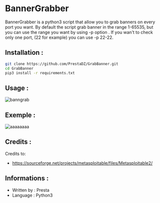 # BannerGrabber

BannerGrabber is a python3 script that allow you to grab banners on every port you want. By default the script grab banner in the range 1-65535, but you can use the range you want by using -p option . 
If you wan't to check only one port, (22 for example) you can use -p 22-22.

## Installation :
```bash
git clone https://github.com/PrestaDZ/GrabBanner.git
cd GrabBanner
pip3 install -r requirements.txt
```

## Usage :

![banngrab](https://user-images.githubusercontent.com/95232318/164916154-7f00139d-486d-4dc4-ae1f-55bfa15b9fbc.png)


## Exemple :

![aaaaaaaa](https://user-images.githubusercontent.com/95232318/164916439-b09f3978-7986-49e2-bbd4-0a90a1b6d710.png)


## Credits :

Credits to:

- https://sourceforge.net/projects/metasploitable/files/Metasploitable2/

## Informations :

- Written by : Presta
- Language : Python3
